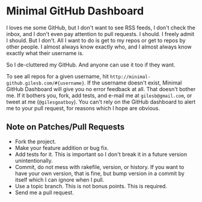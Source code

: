 Minimal GitHub Dashboard
========================

I loves me some GitHub, but I don't want to see RSS feeds, I don't check the inbox, and I don't even pay attention to pull requests. I should. I freely admit I should. But I don't. All I want to do is get to my repos or get to repos by other people. I almost always know exactly who, and I almost always know exactly what their username is.

So I de-cluttered my GitHub. And anyone can use it too if they want.

To see all repos for a given username, hit `http://minimal-github.gilesb.com/#{username}`. If the username doesn't exist, Minimal GitHub Dashboard will give you no error feedback at all. That doesn't bother me. If it bothers you, fork, add tests, and e-mail me at `gilesb@gmail.com`, or tweet at me (`@gilesgoatboy`). You can't rely on the GitHub dashboard to alert me to your pull request, for reasons which I hope are obvious.

Note on Patches/Pull Requests
-----------------------------
 
* Fork the project.
* Make your feature addition or bug fix.
* Add tests for it. This is important so I don't break it in a future version unintentionally.
* Commit, do not mess with rakefile, version, or history.
  If you want to have your own version, that is fine, but bump version in a commit by itself which I can ignore when I pull.
* Use a topic branch. This is not bonus points. This is required.
* Send me a pull request.
